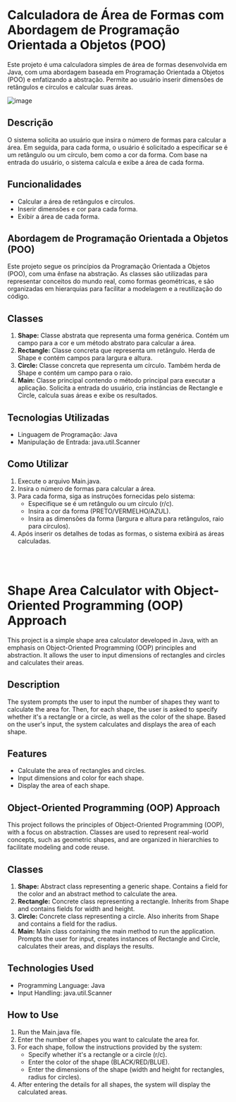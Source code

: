 # Calculadora de Área de Formas com Abordagem de Programação Orientada a Objetos (POO)

Este projeto é uma calculadora simples de área de formas desenvolvida em Java, com uma abordagem baseada em Programação Orientada a Objetos (POO) e enfatizando a abstração. Permite ao usuário inserir dimensões de retângulos e círculos e calcular suas áreas.

![image](https://github.com/GMN-dev/Shapes/assets/84913052/2c2c5758-18e4-4d92-a71f-617ad874add7)

## Descrição

O sistema solicita ao usuário que insira o número de formas para calcular a área. Em seguida, para cada forma, o usuário é solicitado a especificar se é um retângulo ou um círculo, bem como a cor da forma. Com base na entrada do usuário, o sistema calcula e exibe a área de cada forma.

## Funcionalidades

- Calcular a área de retângulos e círculos.
- Inserir dimensões e cor para cada forma.
- Exibir a área de cada forma.

## Abordagem de Programação Orientada a Objetos (POO)

Este projeto segue os princípios da Programação Orientada a Objetos (POO), com uma ênfase na abstração. As classes são utilizadas para representar conceitos do mundo real, como formas geométricas, e são organizadas em hierarquias para facilitar a modelagem e a reutilização do código.

## Classes

1. **Shape:** Classe abstrata que representa uma forma genérica. Contém um campo para a cor e um método abstrato para calcular a área.
2. **Rectangle:** Classe concreta que representa um retângulo. Herda de Shape e contém campos para largura e altura.
3. **Circle:** Classe concreta que representa um círculo. Também herda de Shape e contém um campo para o raio.
4. **Main:** Classe principal contendo o método principal para executar a aplicação. Solicita a entrada do usuário, cria instâncias de Rectangle e Circle, calcula suas áreas e exibe os resultados.

## Tecnologias Utilizadas

- Linguagem de Programação: Java
- Manipulação de Entrada: java.util.Scanner

## Como Utilizar

1. Execute o arquivo Main.java.
2. Insira o número de formas para calcular a área.
3. Para cada forma, siga as instruções fornecidas pelo sistema:
   - Especifique se é um retângulo ou um círculo (r/c).
   - Insira a cor da forma (PRETO/VERMELHO/AZUL).
   - Insira as dimensões da forma (largura e altura para retângulos, raio para círculos).
4. Após inserir os detalhes de todas as formas, o sistema exibirá as áreas calculadas.


<br><br>

# Shape Area Calculator with Object-Oriented Programming (OOP) Approach

This project is a simple shape area calculator developed in Java, with an emphasis on Object-Oriented Programming (OOP) principles and abstraction. It allows the user to input dimensions of rectangles and circles and calculates their areas.

## Description

The system prompts the user to input the number of shapes they want to calculate the area for. Then, for each shape, the user is asked to specify whether it's a rectangle or a circle, as well as the color of the shape. Based on the user's input, the system calculates and displays the area of each shape.

## Features

- Calculate the area of rectangles and circles.
- Input dimensions and color for each shape.
- Display the area of each shape.

## Object-Oriented Programming (OOP) Approach

This project follows the principles of Object-Oriented Programming (OOP), with a focus on abstraction. Classes are used to represent real-world concepts, such as geometric shapes, and are organized in hierarchies to facilitate modeling and code reuse.

## Classes

1. **Shape:** Abstract class representing a generic shape. Contains a field for the color and an abstract method to calculate the area.
2. **Rectangle:** Concrete class representing a rectangle. Inherits from Shape and contains fields for width and height.
3. **Circle:** Concrete class representing a circle. Also inherits from Shape and contains a field for the radius.
4. **Main:** Main class containing the main method to run the application. Prompts the user for input, creates instances of Rectangle and Circle, calculates their areas, and displays the results.

## Technologies Used

- Programming Language: Java
- Input Handling: java.util.Scanner

## How to Use

1. Run the Main.java file.
2. Enter the number of shapes you want to calculate the area for.
3. For each shape, follow the instructions provided by the system:
   - Specify whether it's a rectangle or a circle (r/c).
   - Enter the color of the shape (BLACK/RED/BLUE).
   - Enter the dimensions of the shape (width and height for rectangles, radius for circles).
4. After entering the details for all shapes, the system will display the calculated areas.
